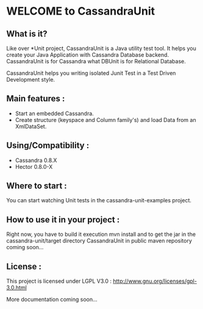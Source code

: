 WELCOME to CassandraUnit
========================

What is it?
-----------

Like over *Unit project, CassandraUnit is a Java utility test tool.
It helps you create your Java Application with Cassandra Database backend.
CassandraUnit is for Cassandra what DBUnit is for Relational Database.

CassandraUnit helps you writing isolated Junit Test in a Test Driven Development style.

Main features :
---------------
- Start an embedded Cassandra.
- Create structure (keyspace and Column family's) and load Data from an XmlDataSet.

Using/Compatibility :
---------------
- Cassandra 0.8.X
- Hector 0.8.0-X

Where to start :
----------------
You can start watching Unit tests in the cassandra-unit-examples project.

How to use it in your project :
----------------
Right now, you have to build it execution mvn install and to get the jar in the cassandra-unit/target directory
CassandraUnit in public maven repository coming soon...


License :
---------
This project is licensed under LGPL V3.0 :
http://www.gnu.org/licenses/gpl-3.0.html


More documentation coming soon...
